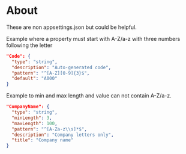 ﻿# About

These are non appsettings.json but could be helpful.

Example where a property must start with A-Z/a-z with three numbers following the letter

```json
"Code": {
  "type": "string",
  "description": "Auto-generated code",
  "pattern": "^[A-Z][0-9]{3}$",
  "default": "A000"
}
```

Example to min and max length and value can not contain A-Z/a-z.

```json
"CompanyName": {
  "type": "string",
  "minLength": 3,
  "maxLength": 100,
  "pattern": "^[A-Za-z\\s]*$",
  "description": "Company letters only",
  "title": "Company name"
}
```
